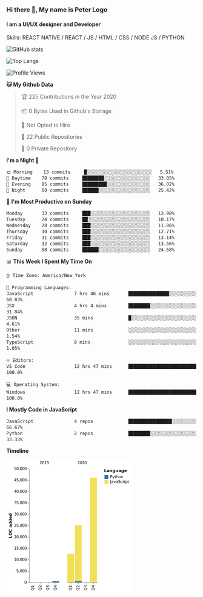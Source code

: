 ### Hi there 👋, My name is Peter Logo
#### I am a UI/UX designer and Developer
Skills: REACT NATIVE / REACT / JS / HTML / CSS / NODE JS / PYTHON

![GitHub stats](https://github-readme-stats.vercel.app/api?username=Together4&show_icons=true&count_private=true&theme=dark)

![Top Langs](https://github-readme-stats.vercel.app/api/top-langs/?username=Together4&theme=dark&layout=compact)

<!--START_SECTION:waka-->
![Profile Views](http://img.shields.io/badge/Profile%20Views-0-blue)

**🐱 My Github Data** 

> 🏆 225 Contributions in the Year 2020
 > 
> 📦 0 Bytes Used in Github's Storage 
 > 
> 🚫 Not Opted to Hire
 > 
> 📜 22 Public Repositories
 > 
> 🔑 0 Private Repository 
 > 
**I'm a Night 🦉** 

```text
🌞 Morning    13 commits     █░░░░░░░░░░░░░░░░░░░░░░░░   5.51% 
🌆 Daytime    78 commits     ████████░░░░░░░░░░░░░░░░░   33.05% 
🌃 Evening    85 commits     █████████░░░░░░░░░░░░░░░░   36.02% 
🌙 Night      60 commits     ██████░░░░░░░░░░░░░░░░░░░   25.42%

```
📅 **I'm Most Productive on Sunday** 

```text
Monday       33 commits     ███░░░░░░░░░░░░░░░░░░░░░░   13.98% 
Tuesday      24 commits     ██░░░░░░░░░░░░░░░░░░░░░░░   10.17% 
Wednesday    28 commits     ███░░░░░░░░░░░░░░░░░░░░░░   11.86% 
Thursday     30 commits     ███░░░░░░░░░░░░░░░░░░░░░░   12.71% 
Friday       31 commits     ███░░░░░░░░░░░░░░░░░░░░░░   13.14% 
Saturday     32 commits     ███░░░░░░░░░░░░░░░░░░░░░░   13.56% 
Sunday       58 commits     ██████░░░░░░░░░░░░░░░░░░░   24.58%

```


📊 **This Week I Spent My Time On** 

```text
⌚︎ Time Zone: America/New_York

💬 Programming Languages: 
JavaScript               7 hrs 46 mins       ███████████████░░░░░░░░░░   60.83% 
JSX                      4 hrs 4 mins        ████████░░░░░░░░░░░░░░░░░   31.84% 
JSON                     35 mins             █░░░░░░░░░░░░░░░░░░░░░░░░   4.61% 
Other                    11 mins             ░░░░░░░░░░░░░░░░░░░░░░░░░   1.54% 
TypeScript               8 mins              ░░░░░░░░░░░░░░░░░░░░░░░░░   1.05%

🔥 Editors: 
VS Code                  12 hrs 47 mins      █████████████████████████   100.0%

💻 Operating System: 
Windows                  12 hrs 47 mins      █████████████████████████   100.0%

```

**I Mostly Code in JavaScript** 

```text
JavaScript               4 repos             ████████████████░░░░░░░░░   66.67% 
Python                   2 repos             ████████░░░░░░░░░░░░░░░░░   33.33%

```


**Timeline**

![Chart not found](https://github.com/Together4/Together4/blob/master/charts/bar_graph.png) 


<!--END_SECTION:waka-->



